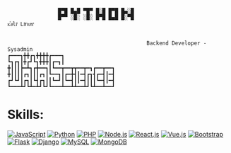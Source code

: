 

                          
                    █▀█ █▄█ ▀█▀ █░█ █▀█ █▄░█
                    █▀▀ ░█░ ░█░ █▀█ █▄█ █░▀█                                        ᴋⷦaͣliͥ Liͥnuͧxͯ

                                                                                             
                                                𝙱𝚊𝚌𝚔𝚎𝚗𝚍 𝙳𝚎𝚟𝚎𝚕𝚘𝚙𝚎𝚛 - 𝚂𝚢𝚜𝚊𝚍𝚖𝚒𝚗
    ┏━━━┓╋╋┏┓╋╋╋╋┏━━━┓
    ┗┓┏┓┃╋┏┛┗┓╋╋╋┃┏━┓┃
    ╋┃┃┃┣━┻┓┏╋━━┓┃┗━━┳━━┳┳━━┳━┓┏━━┳━━┓
    ╋┃┃┃┃┏┓┃┃┃┏┓┃┗━━┓┃┏━╋┫┃━┫┏┓┫┏━┫┃━┫
    ┏┛┗┛┃┏┓┃┗┫┏┓┃┃┗━┛┃┗━┫┃┃━┫┃┃┃┗━┫┃━┫
    ┗━━━┻┛┗┻━┻┛┗┛┗━━━┻━━┻┻━━┻┛┗┻━━┻━━┛


# Skills:

[![JavaScript](https://img.shields.io/badge/JavaScript-F7DF1E?style=for-the-badge&logo=javascript&logoColor=black)]()
[![Python](https://img.shields.io/badge/Python-14354C?style=for-the-badge&logo=python&logoColor=white)]()
[![PHP](https://img.shields.io/badge/PHP-777BB4?style=for-the-badge&logo=php&logoColor=white)]()
[![Node.js](https://img.shields.io/badge/Node.js-43853D?style=for-the-badge&logo=node.js&logoColor=white)]()
[![React.js](https://img.shields.io/badge/React-20232A?style=for-the-badge&logo=react&logoColor=61DAFB)]()
[![Vue.js](https://img.shields.io/badge/Vue.js-35495E?style=for-the-badge&logo=vue.js&logoColor=4FC08D)]()
[![Bootstrap](https://img.shields.io/badge/Bootstrap-563D7C?style=for-the-badge&logo=bootstrap&logoColor=white)]()
[![Flask](https://img.shields.io/badge/Flask-000000?style=for-the-badge&logo=flask&logoColor=white)]()
[![Django](https://img.shields.io/badge/Django-092E20?style=for-the-badge&logo=django&logoColor=white)]()
[![MySQL](https://img.shields.io/badge/MySQL-00000F?style=for-the-badge&logo=mysql&logoColor=white)]()
[![MongoDB](https://img.shields.io/badge/MongoDB-4EA94B?style=for-the-badge&logo=mongodb&logoColor=white)]()
